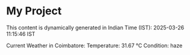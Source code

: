 # My Project

This content is dynamically generated in Indian Time (IST): 2025-03-26 11:15:46 IST


Current Weather in Coimbatore:
Temperature: 31.67 °C
Condition: haze
